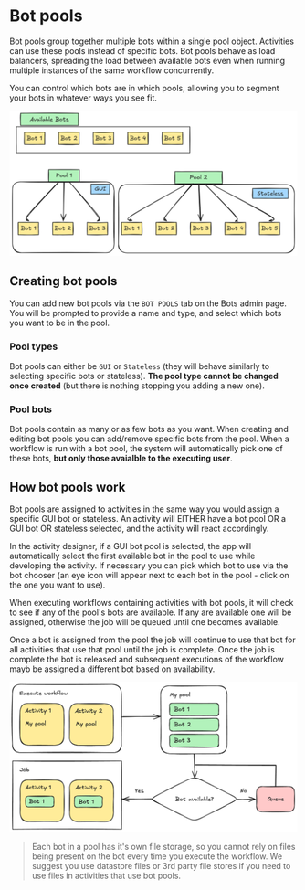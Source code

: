 # Bot pools

Bot pools group together multiple bots within a single pool object. Activities can use these pools instead of specific bots. Bot pools behave as load balancers, spreading the load between available bots even when running multiple instances of the same workflow concurrently.

You can control which bots are in which pools, allowing you to segment your bots in whatever ways you see fit.

![Bot pools diagram](/src/assets/bot_pools.png)

## Creating bot pools

You can add new bot pools via the `BOT POOLS` tab on the Bots admin page. You will be prompted to provide a name and type, and select which bots you want to be in the pool.

### Pool types

Bot pools can either be `GUI` or `Stateless` (they will behave similarly to selecting specific bots or stateless). **The pool type cannot be changed once created** (but there is nothing stopping you adding a new one).

### Pool bots

Bot pools contain as many or as few bots as you want. When creating and editing bot pools you can add/remove specific bots from the pool. When a workflow is run with a bot pool, the system will automatically pick one of these bots, **but only those avaialble to the executing user**.

## How bot pools work

Bot pools are assigned to activities in the same way you would assign a specific GUI bot or stateless. An activity will EITHER have a bot pool OR a GUI bot OR stateless selected, and the activity will react accordingly.

In the activity designer, if a GUI bot pool is selected, the app will automatically select the first available bot in the pool to use while developing the activity. If necessary you can pick which bot to use via the bot chooser (an eye icon will appear next to each bot in the pool - click on the one you want to use).

When executing workflows containing activities with bot pools, it will check to see if any of the pool's bots are available. If any are available one will be assigned, otherwise the job will be queued until one becomes available.

Once a bot is assigned from the pool the job will continue to use that bot for all activities that use that pool until the job is complete. Once the job is complete the bot is released and subsequent executions of the workflow mayb be assigned a different bot based on availability.

![How bot pools work](/src/assets/bot_pool_workflow.png)

> Each bot in a pool has it's own file storage, so you cannot rely on files being present on the bot every time you execute the workflow. We suggest you use datastore files or 3rd party file stores if you need to use files in activities that use bot pools.